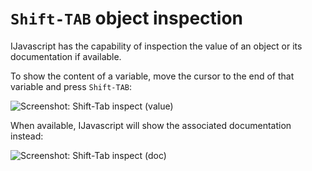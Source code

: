 # `Shift-TAB` object inspection

IJavascript has the capability of inspection the value of an object or its
documentation if available.

To show the content of a variable, move the cursor to the end of that variable
and press `Shift-TAB`:

![Screenshot: Shift-Tab inspect
(value)](./Images/screenshot-notebook-inspect-value.png)

When available, IJavascript will show the associated documentation instead:

![Screenshot: Shift-Tab inspect
(doc)](./Images/screenshot-notebook-inspect-doc.png)
